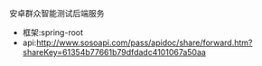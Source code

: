 安卓群众智能测试后端服务
- 框架:spring-root
- api:http://www.sosoapi.com/pass/apidoc/share/forward.htm?shareKey=61354b77661b79dfdadc4101067a50aa